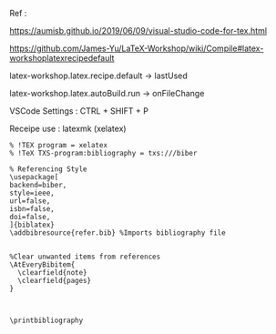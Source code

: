 Ref : 

https://aumisb.github.io/2019/06/09/visual-studio-code-for-tex.html

https://github.com/James-Yu/LaTeX-Workshop/wiki/Compile#latex-workshoplatexrecipedefault

latex-workshop.latex.recipe.default -> lastUsed   

latex-workshop.latex.autoBuild.run -> onFileChange

VSCode Settings : CTRL + SHIFT + P

Receipe use : latexmk (xelatex)

```
% !TEX program = xelatex
% !TeX TXS-program:bibliography = txs:///biber

% Referencing Style
\usepackage[
backend=biber,
style=ieee,
url=false,
isbn=false,
doi=false,
]{biblatex}
\addbibresource{refer.bib} %Imports bibliography file


%Clear unwanted items from references
\AtEveryBibitem{
  \clearfield{note}
  \clearfield{pages}
}



\printbibliography

```
